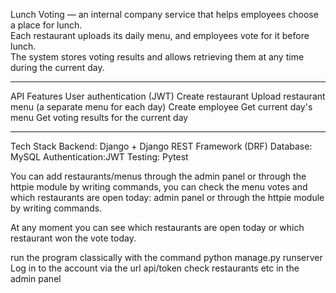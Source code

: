 Lunch Voting  — an internal company service that helps employees choose a place for lunch.  
Each restaurant uploads its daily menu, and employees vote for it before lunch.  
The system stores voting results and allows retrieving them at any time during the current day.

---

 API Features
User authentication (JWT)
Create restaurant
Upload restaurant menu (a separate menu for each day)
Create employee
Get current day's menu
Get voting results for the current day

---

 Tech Stack
Backend: Django + Django REST Framework (DRF)
Database: MySQL
Authentication:JWT 
Testing: Pytest

You can add restaurants/menus through the admin panel or through the httpie module by writing commands, 
you can check the menu votes and which restaurants are open today: admin panel or through the httpie module by writing commands.


At any moment you can see which restaurants are open today or which restaurant won the vote today.


run the program classically with the command python manage.py runserver 
Log in to the account via the url api/token
check restaurants etc in the admin panel
